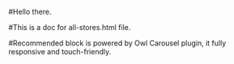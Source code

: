 #Hello there.

#This is a doc for all-stores.html file.

#Recommended block is powered by Owl Carousel plugin, it fully responsive and touch-friendly.

